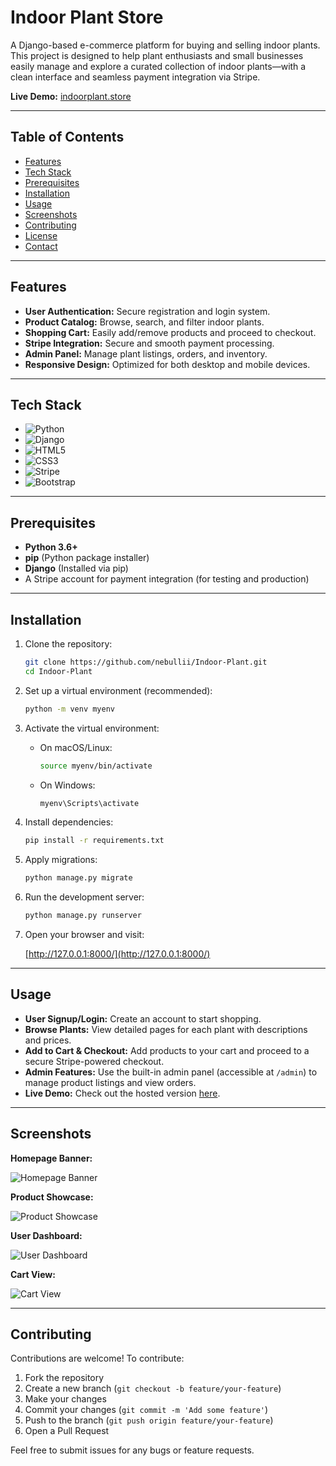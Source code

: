 # Indoor Plant Store

A Django-based e-commerce platform for buying and selling indoor plants. This project is designed to help plant enthusiasts and small businesses easily manage and explore a curated collection of indoor plants—with a clean interface and seamless payment integration via Stripe.

**Live Demo:** [indoorplant.store](https://nevus.pythonanywhere.com/)

---

## Table of Contents

- [Features](#features)
- [Tech Stack](#tech-stack)
- [Prerequisites](#prerequisites)
- [Installation](#installation)
- [Usage](#usage)
- [Screenshots](#screenshots)
- [Contributing](#contributing)
- [License](#license)
- [Contact](#contact)

---

## Features

- **User Authentication:** Secure registration and login system.
- **Product Catalog:** Browse, search, and filter indoor plants.
- **Shopping Cart:** Easily add/remove products and proceed to checkout.
- **Stripe Integration:** Secure and smooth payment processing.
- **Admin Panel:** Manage plant listings, orders, and inventory.
- **Responsive Design:** Optimized for both desktop and mobile devices.

---

## Tech Stack

- ![Python](https://img.shields.io/badge/Python-3776AB?style=flat&logo=python&logoColor=white)
- ![Django](https://img.shields.io/badge/Django-092E20?style=flat&logo=django&logoColor=white)
- ![HTML5](https://img.shields.io/badge/HTML5-E34F26?style=flat&logo=html5&logoColor=white)
- ![CSS3](https://img.shields.io/badge/CSS3-1572B6?style=flat&logo=css3)
- ![Stripe](https://img.shields.io/badge/Stripe-008CDD?style=flat&logo=stripe)
- ![Bootstrap](https://img.shields.io/badge/Bootstrap-563D7C?style=for-the-badge&logo=bootstrap&logoColor=white)

---

## Prerequisites

- **Python 3.6+**
- **pip** (Python package installer)
- **Django** (Installed via pip)
- A Stripe account for payment integration (for testing and production)

---

## Installation

1. Clone the repository:

   ```bash
   git clone https://github.com/nebullii/Indoor-Plant.git
   cd Indoor-Plant
   ```

2. Set up a virtual environment (recommended):

   ```bash
   python -m venv myenv
   ```

3. Activate the virtual environment:

   - On macOS/Linux:

     ```bash
     source myenv/bin/activate
     ```

   - On Windows:

     ```bash
     myenv\Scripts\activate
     ```

4. Install dependencies:

   ```bash
   pip install -r requirements.txt
   ```

5. Apply migrations:

   ```bash
   python manage.py migrate
   ```

6. Run the development server:

   ```bash
   python manage.py runserver
   ```

7. Open your browser and visit:

   [http://127.0.0.1:8000/](http://127.0.0.1:8000/)

---

## Usage

- **User Signup/Login:** Create an account to start shopping.
- **Browse Plants:** View detailed pages for each plant with descriptions and prices.
- **Add to Cart & Checkout:** Add products to your cart and proceed to a secure Stripe-powered checkout.
- **Admin Features:** Use the built-in admin panel (accessible at `/admin`) to manage product listings and view orders.
- **Live Demo:** Check out the hosted version [here](https://nevus.pythonanywhere.com/).

---

## Screenshots

**Homepage Banner:**

![Homepage Banner](https://github.com/user-attachments/assets/18460240-56d1-474c-a5b6-3c01eb365f00)

**Product Showcase:**

![Product Showcase](https://github.com/user-attachments/assets/8d454edc-4697-485c-9b80-ca90a35da004)

**User Dashboard:**

![User Dashboard](https://github.com/user-attachments/assets/a666188f-0042-4c11-928e-f3310018d971)

**Cart View:**

![Cart View](https://github.com/user-attachments/assets/5f6d5678-8135-4bc7-a25c-52184ee5a36c)

---

## Contributing

Contributions are welcome! To contribute:

1. Fork the repository
2. Create a new branch (`git checkout -b feature/your-feature`)
3. Make your changes
4. Commit your changes (`git commit -m 'Add some feature'`)
5. Push to the branch (`git push origin feature/your-feature`)
6. Open a Pull Request

Feel free to submit issues for any bugs or feature requests.
